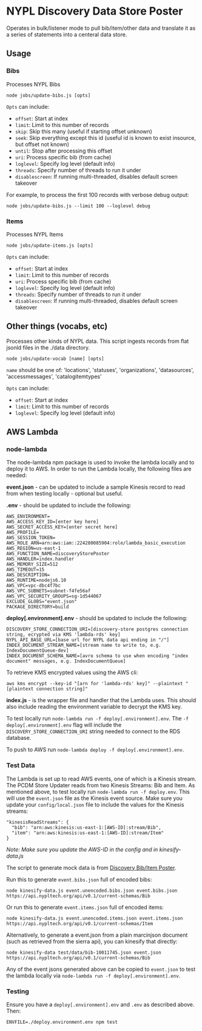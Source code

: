 # NYPL Discovery Data Store Poster

Operates in bulk/listener mode to pull bib/item/other data and translate it as a series of statements into a centeral data store.

## Usage

### Bibs

Processes NYPL Bibs

```
node jobs/update-bibs.js [opts]
```

`Opts` can include:
* `offset`: Start at index
* `limit`: Limit to this number of records
* `skip`: Skip this many (useful if starting offset unknown)
* `seek`: Skip everything except this id (useful id is known to exist insource, but offset not known)
* `until`: Stop after processing this offset
* `uri`: Process specific bib (from cache)
* `loglevel`: Specify log level (default info)
* `threads`: Specify number of threads to run it under
* `disablescreen`: If running multi-threaded, disables default screen takeover

For example, to process the first 100 records with verbose debug output:

```
node jobs/update-bibs.js --limit 100 --loglevel debug
```

### Items

Processes NYPL Items

```
node jobs/update-items.js [opts]
```

`Opts` can include:
* `offset`: Start at index
* `limit`: Limit to this number of records
* `uri`: Process specific bib (from cache)
* `loglevel`: Specify log level (default info)
* `threads`: Specify number of threads to run it under
* `disablescreen`: If running multi-threaded, disables default screen takeover

## Other things (vocabs, etc)

Processes other kinds of NYPL data. This script ingests records from flat jsonld files in the ./data directory.

```
node jobs/update-vocab [name] [opts]
```

`name` should be one of: 'locations', 'statuses', 'organizations', 'datasources', 'accessmessages', 'catalogitemtypes'

`Opts` can include:
* `offset`: Start at index
* `limit`: Limit to this number of records
* `loglevel`: Specify log level (default info)

## AWS Lambda

### node-lambda
The node-lambda npm package is used to invoke the lambda locally and to deploy it to AWS. In order to run the Lambda locally, the following files are needed:

**event.json** - can be updated to include a sample Kinesis record to read from when testing locally - optional but useful.

**.env** - should be updated to include the following:
```
AWS_ENVIRONMENT=
AWS_ACCESS_KEY_ID=[enter key here]
AWS_SECRET_ACCESS_KEY=[enter secret here]
AWS_PROFILE=
AWS_SESSION_TOKEN=
AWS_ROLE_ARN=arn:aws:iam::224280085904:role/lambda_basic_execution
AWS_REGION=us-east-1
AWS_FUNCTION_NAME=discoveryStorePoster
AWS_HANDLER=index.handler
AWS_MEMORY_SIZE=512
AWS_TIMEOUT=15
AWS_DESCRIPTION=
AWS_RUNTIME=nodejs6.10
AWS_VPC=vpc-dbc4f7bc
AWS_VPC_SUBNETS=subnet-f4fe56af
AWS_VPC_SECURITY_GROUPS=sg-1d544067
EXCLUDE_GLOBS="event.json"
PACKAGE_DIRECTORY=build
```

**deploy[.environment].env** - should be updated to include the following:
```
DISCOVERY_STORE_CONNECTION_URI=[discovery-store postgres connection string, ecrypted via KMS 'lambda-rds' key]
NYPL_API_BASE_URL=[base url for NYPL data api ending in "/"]
INDEX_DOCUMENT_STREAM_NAME=[stream name to write to, e.g. IndexDocumentQueue-dev]
INDEX_DOCUMENT_SCHEMA_NAME=[avro schema to use when encoding "index document" messages, e.g. IndexDocumentQueue]
```

To retrieve KMS encrypted values using the AWS cli:
```
aws kms encrypt --key-id "[arn for 'lambda-rds' key]" --plaintext "[plaintext connection string]"
```

**index.js** - is the wrapper file and handler that the Lambda uses. This should also include reading the environment variable to decrypt the KMS key.

To test locally run `node-lambda run -f deploy[.environment].env`. The `-f deploy[.environment].env` flag will include the `DISCOVERY_STORE_CONNECTION_URI` string needed to connect to the RDS database.

To push to AWS run `node-lambda deploy -f deploy[.environment].env`.

### Test Data

The Lambda is set up to read AWS events, one of which is a Kinesis stream. The PCDM Store Updater reads from two Kinesis Streams: Bib and Item. As mentioned above, to test locally run `node-lambda run -f deploy.env`. This will use the `event.json` file as the Kinesis event source. Make sure you update your `config/local.json` file to include the values for the Kinesis streams:

    "kinesisReadStreams": {
      "bib": "arn:aws:kinesis:us-east-1:[AWS-ID]:stream/Bib",
      "item": "arn:aws:kinesis:us-east-1:[AWS-ID]:stream/Item"
    }

*Note: Make sure you update the AWS-ID in the config and in kinesify-data.js*

The script to generate mock data is from [Discovery Bib/Item Poster](https://github.com/NYPL-discovery/discovery-bib-poster).

Run this to generate `event.bibs.json` full of encoded bibs:

    node kinesify-data.js event.unencoded.bibs.json event.bibs.json https://api.nypltech.org/api/v0.1/current-schemas/Bib

Or run this to generate `event.items.json` full of encoded items:

    node kinesify-data.js event.unencoded.items.json event.items.json https://api.nypltech.org/api/v0.1/current-schemas/Item

Alternatively, to generate a event.json from a plain marcinjson document (such as retrieved from the sierra api), you can kinesify that directly:

    node kinesify-data test/data/bib-10011745.json event.json  https://api.nypltech.org/api/v0.1/current-schemas/Bib

Any of the event jsons generated above can be copied to `event.json` to test the lambda locally via `node-lambda run -f deploy[.environment].env`.

### Testing

Ensure you have a `deploy[.environment].env` and `.env` as described above. Then:

```ENVFILE=./deploy.environment.env npm test```

